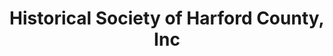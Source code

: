 ---
layout: repo
title: "Historical Society of Harford County, Inc"
id: 1787
permalink: repos/1787/
---